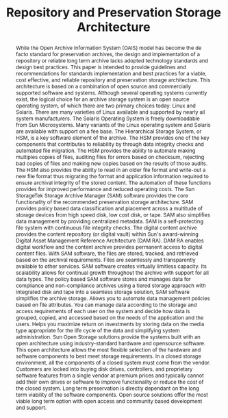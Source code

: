 ---
abstract: 'While the Open Archive Information System (OAIS) model has become the de
  facto standard for preservation archives, the design and implementation of a repository
  or reliable long term archive lacks adopted technology standards and design best
  practices. This paper is intended to provide guidelines and recommendations for
  standards implementation and best practices for a viable, cost effective, and reliable
  repository and preservation storage architecture. This architecture is based on
  a combination of open source and commercially supported software and systems.

  Although several operating systems currently exist, the logical choice for an archive
  storage system is an open source operating system, of which  there are two primary
  choices today: Linux and Solaris. There are many varieties of Linux available and
  supported by nearly all system manufacturers. The Solaris Operating System is freely
  downloadable from Sun Microsystems. Many variants of the Linux operating system
  and Solaris are available with support on a fee base.

  The Hierarchical Storage System, or HSM, is a key software element of the archive.
  The HSM provides one of the key components that contributes to reliability by through
  data integrity checks and automated file migration. The HSM provides the ability
  to automate making multiples copies of files, auditing files for errors based on
  checksum, rejecting bad copies of files and making new copies based on the results
  of those audits. The HSM also provides the ability to read in an older file format
  and write-out a new file format thus migrating the format and application information
  required to ensure archival integrity of the stored content. The automation of these
  functions provides for improved performance and reduced operating costs.

  The Sun StorageTek Storage Archive Manager (SAM) software provides the core functionality
  of the recommended preservation storage architecture. SAM provides policy based
  data classification and placement across a multitude of storage devices from high
  speed disk, low cost disk, or tape. SAM also simplifies data management by providing
  centralized metadata. SAM is a self-protecting file system with continuous file
  integrity checks.

  The digital content archive provides the content repository (or digital vault) within
  Sun''s award-winning Digital Asset Management Reference Architecture (DAM RA). DAM
  RA enables digital workflow and the content archive provides permanent access to
  digital content files.

  With SAM software, the files are stored, tracked, and retrieved based on the archival
  requirements. Files are seamlessly and transparently available to other services.
  SAM software creates virtually limitless capacity. Its scalability allows for continual
  growth throughout the archive with support for all data types. The policy based
  SAM software stores and manages data for compliance and non-compliance archives
  using a tiered storage approach with integrated disk and tape into a seamless storage
  solution, SAM software simplifies the archive storage. Allows you to automate data
  management policies based on file attributes. You can manage data according to the
  storage and access requirements of each user on the system and decide how data is
  grouped, copied, and accessed based on the needs of the application and the users.
  Helps you maximize return on investments by storing data on the media type appropriate
  for the life cycle of the data and simplifying system administration.

  Sun Open Storage solutions provide the systems built with an open architecture using
  industry-standard hardware and opensource software. This open architecture allows
  the most flexible selection of the hardware and software components to best meet
  storage requirements. In a closed storage environment, all the components of a closed
  system must come from the vendor. Customers are locked into buying disk drives,
  controllers, and proprietary software features from a single vendor at premium prices
  and typically cannot add their own drives or software to improve functionality or
  reduce the cost of the closed system. Long term preservation is directly dependant
  on the long term viability of the software components. Open source solutions offer
  the most viable long term option with open access and community based development
  and support.'
creators:
- Keith Rajecki
date: null
document_url: https://services.phaidra.univie.ac.at/api/object/o:294149/download
grand_parent: iPRES
institutions: []
keywords:
- london
landing_page_url: https://phaidra.univie.ac.at/o:294149
language: eng
layout: publication
license: CC BY-SA 3.0 AT
notes_url: null
parent: iPRES 2008
publication_type: paper
size: 201450
slides_url: null
source_name: iPRES
stream_url: null
title: Repository and Preservation Storage Architecture
year: 2008
---